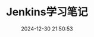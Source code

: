 ---
pageComponent:
  name: Catalogue
  data:
    path: 01.运维/09.Jenkins学习笔记
    description: 尚记时，记之
title: Jenkins学习笔记
date: 2024-12-30 21:50:53
permalink: /jenkins/
sidebar: false
article: false
comment: false
editLink: false
---